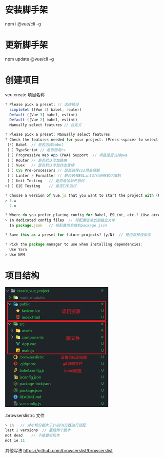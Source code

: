 # 安装脚手架
  npm i @vue/cli -g





# 更新脚手架
  npm update @vue/cli -g





# 创建项目 
  veu create 项目名称

```js
? Please pick a preset: // 选择预设
  simpleSet ([Vue 3] babel, router) 
  Default ([Vue 3] babel, eslint)
  Default ([Vue 2] babel, eslint)
  Manually select features // 自定义
```

```js
? Please pick a preset: Manually select features
? Check the features needed for your project: (Press <space> to select, <a> to toggle all, <i> to invert selection, and <enter> to proceed)
 (*) Babel	// 是否选择babel
 ( ) TypeScript	// 是否使用ts
 ( ) Progressive Web App (PWA) Support	// 项目是否支持pwa
 ( ) Router	// 是否默认添加路由
 ( ) Vuex	// 是否默认添加状态管理
 ( ) CSS Pre-processors	// 是否选择css预处理器
 ( ) Linter / Formatter	// 是否选择ESLint对代码格式化限制
 ( ) Unit Testing	// 是否添加单元测试
>( ) E2E Testing	// 是否E2E测试
```

```js
? Choose a version of Vue.js that you want to start the project with (Use arrow keys)
> 3.x
  2.x
```

```js
? Where do you prefer placing config for Babel, ESLint, etc.? (Use arrow keys)
> In dedicated config files	 // 将配置信息放到独立文件
  In package.json	// 将配置信息放到package.json
```

```js
? Save this as a preset for future projects? (y/N)  // 是否将预设保存 
```

```js
? Pick the package manager to use when installing dependencies: 
  Use Yarn
> Use NPM
```





# 项目结构

![](./1.png)



.browserslistrc 文件

```js
> 1%   // 对市场份额大于1%的浏览器进行适配
last 2 versions  // 最后两个版本
not dead	// 不是最后版本
not ie 11
```

其他写法 https://github.com/browserslist/browserslist
